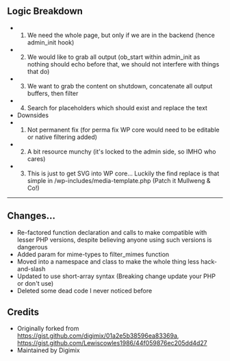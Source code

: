 
 ## Logic Breakdown
 * 1) We need the whole page, but only if we are in the backend (hence admin_init hook)
 * 2) We would like to grab all output (ob_start within admin_init as nothing should echo before that, we should not interfere with things that do)
 * 3) We want to grab the content on shutdown, concatenate all output buffers, then filter
 * 4) Search for placeholders which should exist and replace the text
 * Downsides
 * 1) Not permanent fix (for perma fix WP core would need to be editable or native filtering added)
 * 2) A bit resource munchy (it's locked to the admin side, so IMHO who cares)
 * 3) This is just to get SVG into WP core... Luckily the find replace is that simple in /wp-includes/media-template.php (Patch it Mullweng & Co!)
 
 ------
 
 ## Changes...
 * Re-factored function declaration and calls to make compatible with lesser PHP versions, despite believing anyone using such versions is dangerous
 * Added param for mime-types to filter_mimes function
 * Moved into a namespace and class to make the whole thing less hack-and-slash
 * Updated to use short-array syntax (Breaking change update your PHP or don't use)
 * Deleted some dead code I never noticed before
 
 ## Credits
 * Originally forked from https://gist.github.com/digimix/01a2e5b38596ea83369a, https://gist.github.com/Lewiscowles1986/44f059876ec205dd4d27
 * Maintained by Digimix 